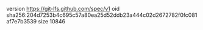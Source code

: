 version https://git-lfs.github.com/spec/v1
oid sha256:204d7253b4c695c57a80ea25d52ddb23a444c02d2672782f0fc081af7e7b3539
size 10846

